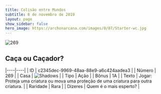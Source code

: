 ```yaml
---
title: Colisão entre Mundos
subtitle: 8 de novembro de 2019
layout: page
show_sidebar: false
hero_image: https://archonarcana.com/images/0/07/Starter-wc.jpg
---
```


![269](https://cdn.keyforgegame.com/media/card_front/pt/452_269_HMJGVQF67Q6P_pt.png)

## Caça ou Caçador?

|----|----|
| ID | c2345dec-9969-48aa-88e9-a6c424aadea3 |
| Número | 269 |
| Casa | ![Shadows](https://archonarcana.com/images/thumb/e/ee/Shadows.png/22px-Shadows.png "Sombras") |
| Tipo | Ação |
| Bônus | 1A |
| Texto | Jogar: Proteja uma criatura ou mova uma proteção de uma criatura para outra criatura. |
| Raridade | Rara |
| Dizeres | Quem é o mais esperto? |